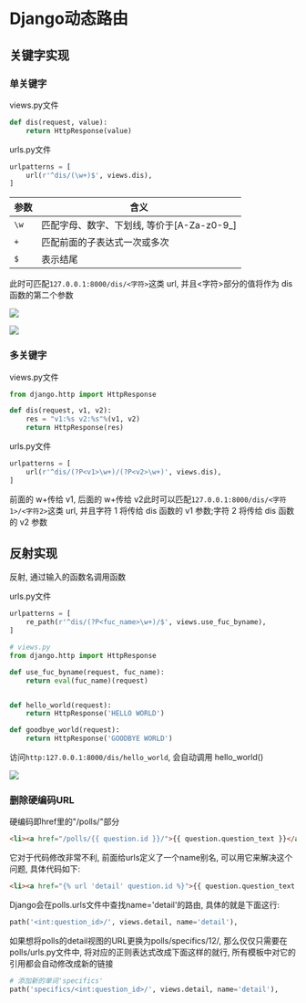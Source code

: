 <!--
 * @Description: 
 * @Version: 1.0
 * @Autor: DaLao
 * @Email: dalao@xxx.com
 * @Date: 2021-01-16 17:59:35
 * @LastEditors: daLao
 * @LastEditTime: 2023-04-23 09:30:01
-->

# Django动态路由

## 关键字实现

### 单关键字

views.py文件

```py
def dis(request, value):
    return HttpResponse(value)
```

urls.py文件

```py
urlpatterns = [
    url(r'^dis/(\w+)$', views.dis), 
]
```

| 参数 | 含义                                       |
| ---- | ------------------------------------------ |
| `\w` | 匹配字母、数字、下划线, 等价于[A-Za-z0-9_] |
| `+`  | 匹配前面的子表达式一次或多次               |
| `$`  | 表示结尾                                   |

此时可匹配`127.0.0.1:8000/dis/<字符>`这类 url, 并且<字符>部分的值将作为 dis 函数的第二个参数

![](https://cdn.hurra.ltd/img/20200903085713.png)

![](https://cdn.hurra.ltd/img/20200903091232.png)

### 多关键字

views.py文件

```py
from django.http import HttpResponse

def dis(request, v1, v2):
    res = "v1:%s v2:%s"%(v1, v2)
    return HttpResponse(res)
```

urls.py文件

```py
urlpatterns = [
    url(r'^dis/(?P<v1>\w+)/(?P<v2>\w+)', views.dis), 
]
```

前面的 w+传给 v1, 后面的 w+传给 v2此时可以匹配`127.0.0.1:8000/dis/<字符1>/<字符2>`这类 url, 并且字符 1 将传给 dis 函数的 v1 参数;字符 2 将传给 dis 函数的 v2 参数

## 反射实现

反射, 通过输入的函数名调用函数

urls.py文件

```py
urlpatterns = [
    re_path(r'^dis/(?P<fuc_name>\w+)/$', views.use_fuc_byname), 
]
```

```py
# views.py
from django.http import HttpResponse

def use_fuc_byname(request, fuc_name):
    return eval(fuc_name)(request)


def hello_world(request):
    return HttpResponse('HELLO WORLD')

def goodbye_world(request):
    return HttpResponse('GOODBYE WORLD')
```

访问`http:127.0.0.1:8000/dis/hello_world`, 会自动调用 hello_world()

![](https://cdn.hurra.ltd/img/20200903103754.png)

### 删除硬编码URL

硬编码即href里的"/polls/"部分

```html
<li><a href="/polls/{{ question.id }}/">{{ question.question_text }}</a></li>
```

它对于代码修改非常不利, 前面给urls定义了一个name别名, 可以用它来解决这个问题, 具体代码如下:

```html
<li><a href="{% url 'detail' question.id %}">{{ question.question_text }}</a></li>
```

Django会在polls.urls文件中查找name='detail'的路由, 具体的就是下面这行:

```py
path('<int:question_id>/', views.detail, name='detail'), 
```

如果想将polls的detail视图的URL更换为polls/specifics/12/, 那么仅仅只需要在polls/urls.py文件中, 将对应的正则表达式改成下面这样的就行, 所有模板中对它的引用都会自动修改成新的链接

```py
# 添加新的单词'specifics'
path('specifics/<int:question_id>/', views.detail, name='detail'), 
```
